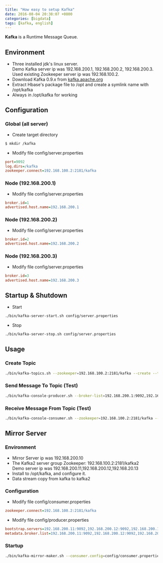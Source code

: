 ```yaml
---
title: "How easy to setup Kafka"
date: 2016-08-04 20:38:07 +0800
categories: [bigdata]
tags: [kafka, english]
---
```


**Kafka** is a Runtime Message Queue.

## Environment

* Three installed jdk's linux server.  
  Demo Kafka server ip was 192.168.200.1, 192.168.200.2, 192.168.200.3.  
  Used existing Zookeeper server ip was 192.168.100.2.  
* Download Kafka 0.9.x from [kafka.apache.org](http://kafka.apache.org/downloads.html)
* Extract Hbase's package file to /opt and create a symlink name with /opt/kafka
* Always in /opt/kafka for working

## Configuration

### Global (all server)

* Create target directory

``` bash
$ mkdir /kafka
```

* Modify file config/server.properties

``` ini
port=9092
log.dirs=/kafka
zookeeper.connect=192.168.100.2:2181/kafka
```

### Node (192.168.200.1)

* Modify file config/server.properties

``` ini
broker.id=1
advertised.host.name=192.168.200.1
```

### Node (192.168.200.2)

* Modify file config/server.properties

``` ini
broker.id=2
advertised.host.name=192.168.200.2
```

### Node (192.168.200.3)

* Modify file config/server.properties

``` ini
broker.id=3
advertised.host.name=192.168.200.3
```

## Startup & Shutdown

* Start

``` bash
./bin/kafka-server-start.sh config/server.properties
```

* Stop

``` bash
./bin/kafka-server-stop.sh config/server.properties
```

## Usage

### Create Topic

``` bash
./bin/kafka-topics.sh --zookeeper=192.168.100.2:2181/kafka --create --topic test
```

### Send Message To Topic (Test)

``` bash
./bin/kafka-console-producer.sh --broker-list=192.168.200.1:9092,192.168.200.2:9092,192.168.200.3:9092 --topic=test
```

### Receive Message From Topic (Test)

``` bash
./bin/kafka-console-consumer.sh --zookeeper=192.168.100.2:2181/kafka --topic=test
```

## Mirror Server

### Environment

* Mirror Server ip was 192.168.200.10
* The Kafka2 server group
  Zookeeper: 192.168.100.2:2181/kafka2  
  Demo server ip was 192.168.200.11,192.168.200.12,192.168.20.13  
* Install to /opt/kafka, and configure it.
* Data stream copy from kafka to kafka2

### Configuration

* Modify file config/consumer.properties

``` ini
zookeeper.connect=192.168.100.2:2181/kafka
```

* Modify file config/producer.properties

``` ini
bootstrap.servers=192.168.200.11:9092,192.168.200.12:9092,192.168.200.13:9092
metadata.broker.list=192.168.200.11:9092,192.168.200.12:9092,192.168.200.13:9092
```

### Startup

``` bash
./bin/kafka-mirror-maker.sh --consumer.config=config/consumer.properties --producer.config=config/producer.properties --blacklist='ignore*'
```
